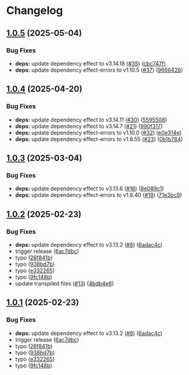 # Changelog

## [1.0.5](https://github.com/jpb06/effect-action/compare/v1.0.4...v1.0.5) (2025-05-04)


### Bug Fixes

* **deps:** update dependency effect to v3.14.18 ([#35](https://github.com/jpb06/effect-action/issues/35)) ([cbc747f](https://github.com/jpb06/effect-action/commit/cbc747f41adbb57355880596dc0a9bc343b1ccef))
* **deps:** update dependency effect-errors to v1.10.5 ([#37](https://github.com/jpb06/effect-action/issues/37)) ([9666426](https://github.com/jpb06/effect-action/commit/96664269645846482655516307f74b149ecc76b3))

## [1.0.4](https://github.com/jpb06/effect-action/compare/v1.0.3...v1.0.4) (2025-04-20)


### Bug Fixes

* **deps:** update dependency effect to v3.14.11 ([#30](https://github.com/jpb06/effect-action/issues/30)) ([5595508](https://github.com/jpb06/effect-action/commit/55955080412e4f1a7223e81c35ebabc5c3cf5b53))
* **deps:** update dependency effect to v3.14.7 ([#21](https://github.com/jpb06/effect-action/issues/21)) ([990f317](https://github.com/jpb06/effect-action/commit/990f31764b33da38c73bbe4dc7a55d70b875e23d))
* **deps:** update dependency effect-errors to v1.10.0 ([#32](https://github.com/jpb06/effect-action/issues/32)) ([e0e314e](https://github.com/jpb06/effect-action/commit/e0e314e56ecc4ded61f5864ba6adeb77cd2d22e2))
* **deps:** update dependency effect-errors to v1.8.55 ([#23](https://github.com/jpb06/effect-action/issues/23)) ([0b1b784](https://github.com/jpb06/effect-action/commit/0b1b7843be432aa46cdaa43db5afa84ed3de36ea))

## [1.0.3](https://github.com/jpb06/effect-action/compare/v1.0.2...v1.0.3) (2025-03-04)


### Bug Fixes

* **deps:** update dependency effect to v3.13.6 ([#16](https://github.com/jpb06/effect-action/issues/16)) ([8e089c1](https://github.com/jpb06/effect-action/commit/8e089c107a04110219670d6d39ad692574b8d541))
* **deps:** update dependency effect-errors to v1.8.40 ([#19](https://github.com/jpb06/effect-action/issues/19)) ([71e3bc9](https://github.com/jpb06/effect-action/commit/71e3bc9eef69be355b971397796d632263c83bf9))

## [1.0.2](https://github.com/jpb06/effect-action/compare/v1.0.1...v1.0.2) (2025-02-23)


### Bug Fixes

* **deps:** update dependency effect to v3.13.2 ([#8](https://github.com/jpb06/effect-action/issues/8)) ([6adac4c](https://github.com/jpb06/effect-action/commit/6adac4c3afb45434d30bfd51dfd132ee415565b8))
* trigger release ([6ac7dbc](https://github.com/jpb06/effect-action/commit/6ac7dbc321f61c6c851aa4ce3fa61d80f9af7b5d))
* typo ([26f841b](https://github.com/jpb06/effect-action/commit/26f841b5279c6e698ebbc8483d4d2dcc94d4e644))
* typo ([938bd7b](https://github.com/jpb06/effect-action/commit/938bd7b27afe0384fa8d29a005a76eb9b6eeb232))
* typo ([e332265](https://github.com/jpb06/effect-action/commit/e3322657a34a566604882c5ddcc02d640b130c60))
* typo ([9fc148b](https://github.com/jpb06/effect-action/commit/9fc148ba31c729ecaa86a35665b9b5b29cf8abcc))
* update transpiled files ([#13](https://github.com/jpb06/effect-action/issues/13)) ([4bdb4e6](https://github.com/jpb06/effect-action/commit/4bdb4e6ddf79b391bb3322da2023ebb759c0c935))

## [1.0.1](https://github.com/jpb06/effect-action/compare/effect-action-v1.0.0...effect-action-v1.0.1) (2025-02-23)


### Bug Fixes

* **deps:** update dependency effect to v3.13.2 ([#8](https://github.com/jpb06/effect-action/issues/8)) ([6adac4c](https://github.com/jpb06/effect-action/commit/6adac4c3afb45434d30bfd51dfd132ee415565b8))
* trigger release ([6ac7dbc](https://github.com/jpb06/effect-action/commit/6ac7dbc321f61c6c851aa4ce3fa61d80f9af7b5d))
* typo ([26f841b](https://github.com/jpb06/effect-action/commit/26f841b5279c6e698ebbc8483d4d2dcc94d4e644))
* typo ([938bd7b](https://github.com/jpb06/effect-action/commit/938bd7b27afe0384fa8d29a005a76eb9b6eeb232))
* typo ([e332265](https://github.com/jpb06/effect-action/commit/e3322657a34a566604882c5ddcc02d640b130c60))
* typo ([9fc148b](https://github.com/jpb06/effect-action/commit/9fc148ba31c729ecaa86a35665b9b5b29cf8abcc))
